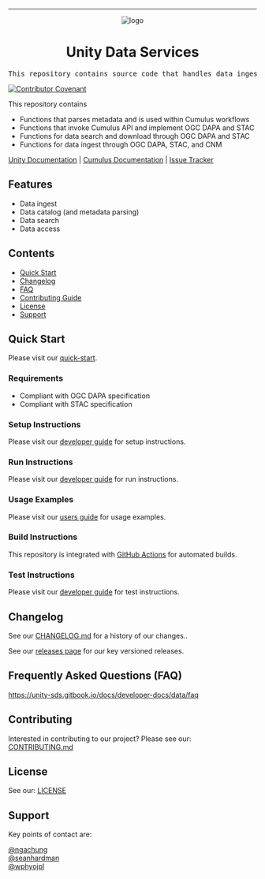 <!-- Header block for project -->
<hr>

<div align="center">

![logo](https://user-images.githubusercontent.com/3129134/163255685-857aa780-880f-4c09-b08c-4b53bf4af54d.png)

<h1 align="center">Unity Data Services</h1>
<!-- ☝️ Replace with your repo name ☝️ -->

</div>

<pre align="center">This repository contains source code that handles data ingest, data catalog, data search and data access that complies to OGC DAPA and STAC specifications.</pre>
<!-- ☝️ Replace with a single sentence describing the purpose of your repo / proj ☝️ -->

<!-- Header block for project -->

[![Contributor Covenant](https://img.shields.io/badge/Contributor%20Covenant-2.1-4baaaa.svg)](code_of_conduct.md)
<!-- ☝️ Add badges via: https://shields.io e.g. ![](https://img.shields.io/github/your_chosen_action/your_org/your_repo) ☝️ -->

<!-- ☝️ Screenshot of your software (if applicable) via ![](https://uri-to-your-screenshot) ☝️ -->

This repository contains
* Functions that parses metadata and is used within Cumulus workflows
* Functions that invoke Cumulus API and implement OGC DAPA and STAC
* Functions for data search and download through OGC DAPA and STAC
* Functions for data ingest through OGC DAPA, STAC, and CNM

<!-- ☝️ Replace with a more detailed description of your repository, including why it was made and whom its intended for.  ☝️ -->

[Unity Documentation](https://unity-sds.gitbook.io/docs/) | [Cumulus Documentation](https://nasa.github.io/cumulus/docs/cumulus-docs-readme) | [Issue Tracker](https://github.com/unity-sds/unity-data-services/issues)
<!-- example links>
[Website](INSERT WEBSITE LINK HERE) | [Docs/Wiki](INSERT DOCS/WIKI SITE LINK HERE) | [Discussion Board](INSERT DISCUSSION BOARD LINK HERE) | [Issue Tracker](INSERT ISSUE TRACKER LINK HERE)
-->

## Features

* Data ingest
* Data catalog (and metadata parsing)
* Data search 
* Data access
  
<!-- ☝️ Replace with a bullet-point list of your features ☝️ -->

## Contents

* [Quick Start](#quick-start)
* [Changelog](#changelog)
* [FAQ](#frequently-asked-questions-faq)
* [Contributing Guide](#contributing)
* [License](#license)
* [Support](#support)

## Quick Start

Please visit our [quick-start](https://unity-sds.gitbook.io/docs/developer-docs/data/quick-start).

### Requirements

* Compliant with OGC DAPA specification 
* Compliant with STAC specification
  
<!-- ☝️ Replace with a numbered list of your requirements, including hardware if applicable ☝️ -->

### Setup Instructions

Please visit our [developer guide](https://unity-sds.gitbook.io/docs/developer-docs/data/docs/developers-guide) for setup instructions.
   
<!-- ☝️ Replace with a numbered list of how to set up your software prior to running ☝️ -->

### Run Instructions

Please visit our [developer guide](https://unity-sds.gitbook.io/docs/developer-docs/data/docs/developers-guide) for run instructions.

<!-- ☝️ Replace with a numbered list of your run instructions, including expected results ☝️ -->

### Usage Examples

Please visit our [users guide](https://unity-sds.gitbook.io/docs/developer-docs/data/docs/users-guide) for usage examples.

<!-- ☝️ Replace with a list of your usage examples, including screenshots if possible, and link to external documentation for details ☝️ -->

### Build Instructions

This repository is integrated with [GitHub Actions](https://github.com/unity-sds/unity-data-services/actions) for automated builds. 

<!-- ☝️ Replace with a numbered list of your build instructions, including expected results / outputs with optional screenshots ☝️ -->

### Test Instructions

Please visit our [developer guide](https://unity-sds.gitbook.io/docs/developer-docs/data/docs/developers-guide) for test instructions.

<!-- ☝️ Replace with a numbered list of your test instructions, including expected results / outputs with optional screenshots ☝️ -->

## Changelog

See our [CHANGELOG.md](CHANGELOG.md) for a history of our changes..

See our [releases page](https://github.com/unity-sds/unity-data-services/releases) for our key versioned releases.

<!-- ☝️ Replace with links to your changelog and releases page ☝️ -->

## Frequently Asked Questions (FAQ)

https://unity-sds.gitbook.io/docs/developer-docs/data/faq
<!-- example link to FAQ PAGE>
Questions about our project? Please see our: [FAQ]([INSERT LINK TO FAQ / DISCUSSION BOARD])
-->

<!-- example FAQ inline format>
1. Question 1
   - Answer to question 1.
2. Question 2
   - Answer to question 2
-->

<!-- example FAQ inline with no questions yet>
No questions yet. Propose a question to be added here by reaching out to our contributors! See support section below.
-->

<!-- ☝️ Replace with a list of frequently asked questions from your project, or post a link to your FAQ on a discussion board ☝️ -->

## Contributing

Interested in contributing to our project? Please see our: [CONTRIBUTING.md](CONTRIBUTING.md)

## License

See our: [LICENSE](LICENSE)

## Support

Key points of contact are:

[@ngachung](https://github.com/ngachung)  
[@seanhardman](https://github.com/seanhardman)  
[@wphyojpl](https://github.com/wphyojpl)

<!-- example list of contacts>
Key points of contact are: [@github-user-1](link to github profile) [@github-user-2](link to github profile)
-->

<!-- ☝️ Replace with the key individuals who should be contacted for questions ☝️ -->

